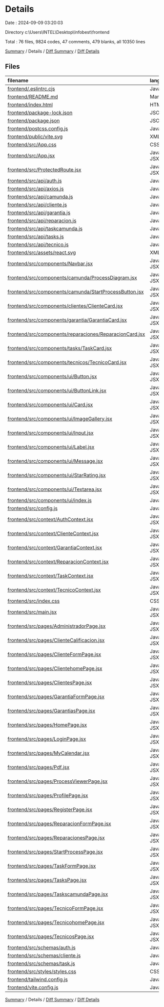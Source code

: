 # Details

Date : 2024-09-09 03:20:03

Directory c:\\Users\\INTEL\\Desktop\\Infobest\\frontend

Total : 76 files,  9824 codes, 47 comments, 479 blanks, all 10350 lines

[Summary](results.md) / Details / [Diff Summary](diff.md) / [Diff Details](diff-details.md)

## Files
| filename | language | code | comment | blank | total |
| :--- | :--- | ---: | ---: | ---: | ---: |
| [frontend/.eslintrc.cjs](/frontend/.eslintrc.cjs) | JavaScript | 21 | 0 | 1 | 22 |
| [frontend/README.md](/frontend/README.md) | Markdown | 5 | 0 | 4 | 9 |
| [frontend/index.html](/frontend/index.html) | HTML | 13 | 0 | 1 | 14 |
| [frontend/package-lock.json](/frontend/package-lock.json) | JSON | 6,320 | 0 | 1 | 6,321 |
| [frontend/package.json](/frontend/package.json) | JSON | 44 | 0 | 1 | 45 |
| [frontend/postcss.config.js](/frontend/postcss.config.js) | JavaScript | 6 | 0 | 1 | 7 |
| [frontend/public/vite.svg](/frontend/public/vite.svg) | XML | 1 | 0 | 0 | 1 |
| [frontend/src/App.css](/frontend/src/App.css) | CSS | 37 | 0 | 7 | 44 |
| [frontend/src/App.jsx](/frontend/src/App.jsx) | JavaScript JSX | 79 | 3 | 21 | 103 |
| [frontend/src/ProtectedRoute.jsx](/frontend/src/ProtectedRoute.jsx) | JavaScript JSX | 8 | 2 | 2 | 12 |
| [frontend/src/api/auth.js](/frontend/src/api/auth.js) | JavaScript | 4 | 0 | 3 | 7 |
| [frontend/src/api/axios.js](/frontend/src/api/axios.js) | JavaScript | 7 | 0 | 2 | 9 |
| [frontend/src/api/camunda.js](/frontend/src/api/camunda.js) | JavaScript | 8 | 1 | 3 | 12 |
| [frontend/src/api/cliente.js](/frontend/src/api/cliente.js) | JavaScript | 6 | 0 | 6 | 12 |
| [frontend/src/api/garantia.js](/frontend/src/api/garantia.js) | JavaScript | 6 | 0 | 6 | 12 |
| [frontend/src/api/reparacion.js](/frontend/src/api/reparacion.js) | JavaScript | 8 | 0 | 9 | 17 |
| [frontend/src/api/taskcamunda.js](/frontend/src/api/taskcamunda.js) | JavaScript | 41 | 0 | 6 | 47 |
| [frontend/src/api/tasks.js](/frontend/src/api/tasks.js) | JavaScript | 7 | 0 | 7 | 14 |
| [frontend/src/api/tecnico.js](/frontend/src/api/tecnico.js) | JavaScript | 6 | 0 | 6 | 12 |
| [frontend/src/assets/react.svg](/frontend/src/assets/react.svg) | XML | 1 | 0 | 0 | 1 |
| [frontend/src/components/Navbar.jsx](/frontend/src/components/Navbar.jsx) | JavaScript JSX | 239 | 0 | 13 | 252 |
| [frontend/src/components/camunda/ProcessDiagram.jsx](/frontend/src/components/camunda/ProcessDiagram.jsx) | JavaScript JSX | 22 | 0 | 6 | 28 |
| [frontend/src/components/camunda/StartProcessButton.jsx](/frontend/src/components/camunda/StartProcessButton.jsx) | JavaScript JSX | 24 | 1 | 6 | 31 |
| [frontend/src/components/clientes/ClienteCard.jsx](/frontend/src/components/clientes/ClienteCard.jsx) | JavaScript JSX | 29 | 0 | 3 | 32 |
| [frontend/src/components/garantia/GarantiaCard.jsx](/frontend/src/components/garantia/GarantiaCard.jsx) | JavaScript JSX | 34 | 0 | 3 | 37 |
| [frontend/src/components/reparaciones/ReparacionCard.jsx](/frontend/src/components/reparaciones/ReparacionCard.jsx) | JavaScript JSX | 72 | 0 | 5 | 77 |
| [frontend/src/components/tasks/TaskCard.jsx](/frontend/src/components/tasks/TaskCard.jsx) | JavaScript JSX | 66 | 0 | 6 | 72 |
| [frontend/src/components/tecnicos/TecnicoCard.jsx](/frontend/src/components/tecnicos/TecnicoCard.jsx) | JavaScript JSX | 29 | 0 | 3 | 32 |
| [frontend/src/components/ui/Button.jsx](/frontend/src/components/ui/Button.jsx) | JavaScript JSX | 11 | 0 | 0 | 11 |
| [frontend/src/components/ui/ButtonLink.jsx](/frontend/src/components/ui/ButtonLink.jsx) | JavaScript JSX | 10 | 0 | 2 | 12 |
| [frontend/src/components/ui/Card.jsx](/frontend/src/components/ui/Card.jsx) | JavaScript JSX | 12 | 0 | 3 | 15 |
| [frontend/src/components/ui/ImageGallery.jsx](/frontend/src/components/ui/ImageGallery.jsx) | JavaScript JSX | 18 | 0 | 1 | 19 |
| [frontend/src/components/ui/Input.jsx](/frontend/src/components/ui/Input.jsx) | JavaScript JSX | 9 | 0 | 2 | 11 |
| [frontend/src/components/ui/Label.jsx](/frontend/src/components/ui/Label.jsx) | JavaScript JSX | 9 | 0 | 2 | 11 |
| [frontend/src/components/ui/Message.jsx](/frontend/src/components/ui/Message.jsx) | JavaScript JSX | 7 | 0 | 0 | 7 |
| [frontend/src/components/ui/StarRating.jsx](/frontend/src/components/ui/StarRating.jsx) | JavaScript JSX | 30 | 1 | 4 | 35 |
| [frontend/src/components/ui/Textarea.jsx](/frontend/src/components/ui/Textarea.jsx) | JavaScript JSX | 9 | 0 | 1 | 10 |
| [frontend/src/components/ui/index.js](/frontend/src/components/ui/index.js) | JavaScript | 9 | 0 | 0 | 9 |
| [frontend/src/config.js](/frontend/src/config.js) | JavaScript | 1 | 0 | 0 | 1 |
| [frontend/src/context/AuthContext.jsx](/frontend/src/context/AuthContext.jsx) | JavaScript JSX | 94 | 3 | 13 | 110 |
| [frontend/src/context/ClienteContext.jsx](/frontend/src/context/ClienteContext.jsx) | JavaScript JSX | 75 | 0 | 10 | 85 |
| [frontend/src/context/GarantiaContext.jsx](/frontend/src/context/GarantiaContext.jsx) | JavaScript JSX | 70 | 0 | 10 | 80 |
| [frontend/src/context/ReparacionContext.jsx](/frontend/src/context/ReparacionContext.jsx) | JavaScript JSX | 104 | 0 | 11 | 115 |
| [frontend/src/context/TaskContext.jsx](/frontend/src/context/TaskContext.jsx) | JavaScript JSX | 85 | 1 | 11 | 97 |
| [frontend/src/context/TecnicoContext.jsx](/frontend/src/context/TecnicoContext.jsx) | JavaScript JSX | 69 | 0 | 9 | 78 |
| [frontend/src/index.css](/frontend/src/index.css) | CSS | 16 | 0 | 1 | 17 |
| [frontend/src/main.jsx](/frontend/src/main.jsx) | JavaScript JSX | 9 | 0 | 2 | 11 |
| [frontend/src/pages/AdministradorPage.jsx](/frontend/src/pages/AdministradorPage.jsx) | JavaScript JSX | 20 | 0 | 6 | 26 |
| [frontend/src/pages/ClienteCalificacion.jsx](/frontend/src/pages/ClienteCalificacion.jsx) | JavaScript JSX | 42 | 1 | 8 | 51 |
| [frontend/src/pages/ClienteFormPage.jsx](/frontend/src/pages/ClienteFormPage.jsx) | JavaScript JSX | 88 | 1 | 10 | 99 |
| [frontend/src/pages/ClientehomePage.jsx](/frontend/src/pages/ClientehomePage.jsx) | JavaScript JSX | 18 | 0 | 6 | 24 |
| [frontend/src/pages/ClientesPage.jsx](/frontend/src/pages/ClientesPage.jsx) | JavaScript JSX | 106 | 1 | 12 | 119 |
| [frontend/src/pages/GarantiaFormPage.jsx](/frontend/src/pages/GarantiaFormPage.jsx) | JavaScript JSX | 152 | 1 | 11 | 164 |
| [frontend/src/pages/GarantiasPage.jsx](/frontend/src/pages/GarantiasPage.jsx) | JavaScript JSX | 114 | 0 | 13 | 127 |
| [frontend/src/pages/HomePage.jsx](/frontend/src/pages/HomePage.jsx) | JavaScript JSX | 87 | 0 | 16 | 103 |
| [frontend/src/pages/LoginPage.jsx](/frontend/src/pages/LoginPage.jsx) | JavaScript JSX | 84 | 1 | 10 | 95 |
| [frontend/src/pages/MyCalendar.jsx](/frontend/src/pages/MyCalendar.jsx) | JavaScript JSX | 47 | 18 | 9 | 74 |
| [frontend/src/pages/Pdf.jsx](/frontend/src/pages/Pdf.jsx) | JavaScript JSX | 34 | 0 | 6 | 40 |
| [frontend/src/pages/ProcessViewerPage.jsx](/frontend/src/pages/ProcessViewerPage.jsx) | JavaScript JSX | 23 | 0 | 6 | 29 |
| [frontend/src/pages/ProfilePage.jsx](/frontend/src/pages/ProfilePage.jsx) | JavaScript JSX | 0 | 0 | 1 | 1 |
| [frontend/src/pages/RegisterPage.jsx](/frontend/src/pages/RegisterPage.jsx) | JavaScript JSX | 139 | 0 | 14 | 153 |
| [frontend/src/pages/ReparacionFormPage.jsx](/frontend/src/pages/ReparacionFormPage.jsx) | JavaScript JSX | 224 | 4 | 24 | 252 |
| [frontend/src/pages/ReparacionesPage.jsx](/frontend/src/pages/ReparacionesPage.jsx) | JavaScript JSX | 121 | 0 | 14 | 135 |
| [frontend/src/pages/StartProcessPage.jsx](/frontend/src/pages/StartProcessPage.jsx) | JavaScript JSX | 25 | 0 | 6 | 31 |
| [frontend/src/pages/TaskFormPage.jsx](/frontend/src/pages/TaskFormPage.jsx) | JavaScript JSX | 150 | 1 | 12 | 163 |
| [frontend/src/pages/TasksPage.jsx](/frontend/src/pages/TasksPage.jsx) | JavaScript JSX | 124 | 1 | 15 | 140 |
| [frontend/src/pages/TaskscamundaPage.jsx](/frontend/src/pages/TaskscamundaPage.jsx) | JavaScript JSX | 40 | 2 | 8 | 50 |
| [frontend/src/pages/TecnicoFormPage.jsx](/frontend/src/pages/TecnicoFormPage.jsx) | JavaScript JSX | 91 | 1 | 8 | 100 |
| [frontend/src/pages/TecnicohomePage.jsx](/frontend/src/pages/TecnicohomePage.jsx) | JavaScript JSX | 20 | 0 | 6 | 26 |
| [frontend/src/pages/TecnicosPage.jsx](/frontend/src/pages/TecnicosPage.jsx) | JavaScript JSX | 106 | 1 | 13 | 120 |
| [frontend/src/schemas/auth.js](/frontend/src/schemas/auth.js) | JavaScript | 32 | 0 | 2 | 34 |
| [frontend/src/schemas/cliente.js](/frontend/src/schemas/cliente.js) | JavaScript | 12 | 0 | 1 | 13 |
| [frontend/src/schemas/task.js](/frontend/src/schemas/task.js) | JavaScript | 9 | 0 | 1 | 10 |
| [frontend/src/styles/styles.css](/frontend/src/styles/styles.css) | CSS | 114 | 0 | 23 | 137 |
| [frontend/tailwind.config.js](/frontend/tailwind.config.js) | JavaScript | 7 | 1 | 2 | 10 |
| [frontend/vite.config.js](/frontend/vite.config.js) | JavaScript | 5 | 1 | 2 | 8 |

[Summary](results.md) / Details / [Diff Summary](diff.md) / [Diff Details](diff-details.md)